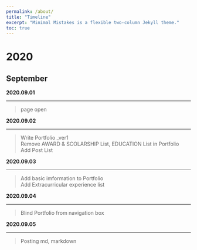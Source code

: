 ```yaml
---
permalink: /about/
title: "Timeline"
excerpt: "Minimal Mistakes is a flexible two-column Jekyll theme."
toc: true
---
```

# 2020
## September

**2020.09.01** 
***

> page open

**2020.09.02**  

***

> Write Portfolio _ver1  
> Remove AWARD & SCOLARSHIP List, EDUCATION List in Portfolio  
> Add Post List 

**2020.09.03** 

***

> Add basic imformation to Portfolio  
> Add Extracurricular experience list

**2020.09.04** 

***

> Blind Portfolio from navigation box

**2020.09.05** 

***

> Posting md, markdown
